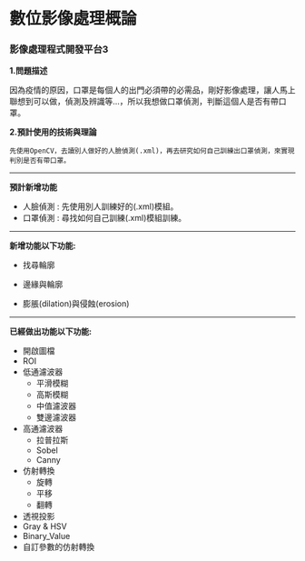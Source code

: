 # 數位影像處理概論

### 影像處理程式開發平台3

**1.問題描述**

   因為疫情的原因，口罩是每個人的出門必須帶的必需品，剛好影像處理，讓人馬上聯想到可以做，偵測及辨識等...，所以我想做口罩偵測，判斷這個人是否有帶口罩。
  
 **2.預計使用的技術與理論**
 
    先使用OpenCV，去讀別人做好的人臉偵測(.xml)，再去研究如何自己訓練出口罩偵測，來實現判別是否有帶口罩。


---

**預計新增功能**

- 人臉偵測 : 先使用別人訓練好的(.xml)模組。
- 口罩偵測 : 尋找如何自己訓練(.xml)模組訓練。

---

**新增功能以下功能:**

- 找尋輪廓

- 邊緣與輪廓

- 膨脹(dilation)與侵蝕(erosion)


---

**已經做出功能以下功能:**

- 開啟圖檔
- ROI
- 低通濾波器
  - 平滑模糊
  - 高斯模糊
  - 中值濾波器
  - 雙邊濾波器
- 高通濾波器
  - 拉普拉斯
  - Sobel
  - Canny
- 仿射轉換
  - 旋轉
  - 平移
  - 翻轉
- 透視投影
- Gray & HSV
- Binary_Value
- 自訂參數的仿射轉換
